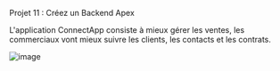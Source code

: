 Projet 11 : Créez un Backend Apex 

L'application ConnectApp consiste à mieux gérer les ventes, les commerciaux vont mieux suivre les clients, les contacts et les contrats.


![image](https://github.com/AsmaaZaho/Creez-un-backend-Apex/assets/127956747/e3bdaf81-b29f-41bb-a622-b016bca7b7a6)

